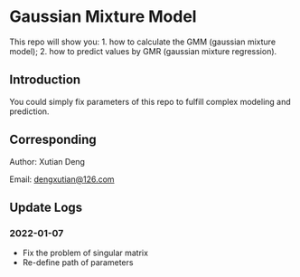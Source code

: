 # Gaussian Mixture Model

This repo will show you: 1. how to calculate the GMM (gaussian mixture model); 2. how to predict values by GMR (gaussian mixture regression).

## Introduction

You could simply fix parameters of this repo to fulfill complex modeling and prediction.

## Corresponding

Author: Xutian Deng

Email: dengxutian@126.com

## Update Logs

### 2022-01-07

- Fix the problem of singular matrix
- Re-define path of parameters
